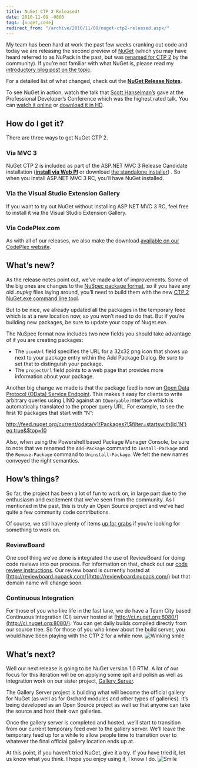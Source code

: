 ```yaml
---
title: NuGet CTP 2 Released!
date: 2010-11-09 -0800
tags: [nuget,code]
redirect_from: "/archive/2010/11/08/nuget-ctp2-released.aspx/"
---
```


My team has been hard at work the past few weeks cranking out code and
today we are releasing the second preview of
[NuGet](http://nuget.codeplex.com/ "NuGet on CodePlex.com") (which you
may have heard referred to as NuPack in the past, but was [renamed for
CTP
2](https://haacked.com/archive/2010/10/29/nupack-is-now-nuget.aspx "NuPack is now NuGet")
by the community). If you’re not familiar with what NuGet is, please
read my [introductory blog post on the
topic](https://haacked.com/archive/2010/10/06/introducing-nupack-package-manager.aspx "Introduction to NuGet").

For a detailed list of what changed, check out the [**NuGet Release
Notes**](http://nuget.codeplex.com/wikipage?title=NuGet%201.0%20Release%20Notes "NuGet Release Notes").

To see NuGet in action, watch the talk that [Scott
Hanselman’s](http://hanselman.com/blog/ "Scott Hanselman's Blog") gave
at the Professional Developer’s Conference which was the highest rated
talk. You can [watch it
online](http://player.microsoftpdc.com/Session/e0c3ce51-9869-456c-a197-63dc0283f57e "Watch it online")
or [download it in
HD](http://videoaz.microsoftpdc.com/vod/downloads/FT01_High.mp4 "HD MP4").

How do I get it?
----------------

There are three ways to get NuGet CTP 2.

### Via MVC 3

NuGet CTP 2 is included as part of the ASP.NET MVC 3 Release Candidate
installation (**[install via Web
PI](http://www.microsoft.com/web/gallery/install.aspx?appid=MVC3 "Install ASP.NET MVC 3 via Web PI")**
or download [the standalone
installer](http://go.microsoft.com/fwlink/?LinkID=191797 "ASP.NET MVC 3 RC installer"))
. So when you install ASP.NET MVC 3 RC, you’ll have NuGet installed.

### Via the Visual Studio Extension Gallery

If you want to try out NuGet without installing ASP.NET MVC 3 RC, feel
free to install it via the Visual Studio Extension Gallery.

### Via CodePlex.com

As with all of our releases, we also make the download [available on our
CodePlex
website](http://nuget.codeplex.com/releases/view/52017 "NuGet v1 CTP 2").

What’s new?
-----------

As the release notes point out, we’ve made a lot of improvements. Some
of the big ones are changes to the [NuSpec package
format](http://nuget.codeplex.com/documentation?title=Nuspec%20Format "NuSpec Package Format"),
so if you have any old *.nupkg* files laying around, you’ll need to
build them with the new [CTP 2 NuGet.exe command line
tool](http://nuget.codeplex.com/releases/52017/download/165468 "NuGet command line tool").

But to be nice, we already updated all the packages in the temporary
feed which is at a new location now, so you won’t need to do that. But
if you’re building new packages, be sure to update your copy of
Nuget.exe.

The NuSpec format now includes two new fields you should take advantage
of if you are creating packages:

-   The `iconUrl` field specifies the URL for a 32x32 png icon that
    shows up next to your package entry within the Add Package Dialog.
    Be sure to set that to distinguish your package.
-   The `projectUrl` field points to a web page that provides more
    information about your package.

Another big change we made is that the package feed is now an [Open Data
Protocol (OData) Service Endpoint](http://www.odata.org/ "OData"). This
makes it easy for clients to write  arbitrary queries using LINQ against
an `IQueryable` interface which is automatically translated to the
proper query URL. For example, to see the first 10 packages that start
with “N”:

[http://feed.nuget.org/current/odata/v1/Packages?\$filter=startswith(Id,'N')
eq
true&\$top=10](http://feed.nuget.org/current/odata/v1/Packages?$filter=startswith(Id,'N')%20eq%20true&$top=10 "OData query")

Also, when using the Powershell based Package Manager Console, be sure
to note that we renamed the `Add-Package` command to `Install-Package`
and the `Remove-Package` command to `Uninstall-Package`. We felt the new
names conveyed the right semantics.

How’s things?
-------------

So far, the project has been a lot of fun to work on, in large part due
to the enthusiasm and excitement that we’ve seen from the community. As
I mentioned in the past, this is truly an Open Source project and we’ve
had quite a few community code contributions.

Of course, we still have plenty of items [up for
grabs](https://haacked.com/archive/2010/10/14/nupack-up-for-grabs-items.aspx "NuGet Up For Grabs")
if you’re looking for something to work on.

### ReviewBoard

One cool thing we’ve done is integrated the use of ReviewBoard for doing
code reviews into our process. For information on that, check out our
[code review
instructions](http://nuget.codeplex.com/wikipage?title=Code%20Reviews "NuGet Code Reviews").
Our review board is currently hosted at
[http://reviewboard.nupack.com/](http://reviewboard.nupack.com/) but
that domain name will change soon.

### Continuous Integration

For those of you who like life in the fast lane, we do have a Team City
based Continuous Integration (CI) server hosted at
[http://ci.nuget.org:8080/](http://ci.nuget.org:8080/). You can get
daily builds compiled directly from our source tree. So for those of you
who knew about the build server, you would have been playing with the
CTP 2 for a while now. ![Winking
smile](https://haacked.com/images/haacked_com/WindowsLiveWriter/NuGet-CTP-2-Released_9810/wlEmoticon-winkingsmile_2.png)

What’s next?
------------

Well our next release is going to be NuGet version 1.0 RTM. A lot of our
focus for this iteration will be on applying some spit and polish as
well as integration work on our sister project, [Gallery
Server](http://galleryserver.codeplex.com "Gallery Server").

The Gallery Server project is building what will become the official
gallery for NuGet (as well as for Orchard modules and other types of
galleries). It’s being developed as an Open Source project as well so
that anyone can take the source and host their own galleries.

Once the gallery server is completed and hosted, we’ll start to
transition from our current temporary feed over to the gallery server.
We’ll leave the temporary feed up for a while to allow people time to
transition over to whatever the final official gallery location ends up
at.

At this point, if you haven’t tried NuGet, give it a try. If you have
tried it, let us know what you think. I hope you enjoy using it, I know
I do.
![Smile](https://haacked.com/images/haacked_com/WindowsLiveWriter/NuGet-CTP-2-Released_9810/wlEmoticon-smile_2.png)

